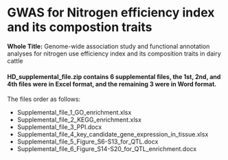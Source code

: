 # GWAS for Nitrogen efficiency index and its compostion traits
**Whole Title:** 
Genome-wide association study and functional annotation analyses for nitrogen use efficiency index and its composition traits in dairy cattle

#### HD_supplemental_file.zip contains 6 supplemental files, the 1st, 2nd, and 4th files were in Excel format, and the remaining 3 were in Word format.

The files order as follows: 
- Supplemental_file_1_GO_enrichment.xlsx
- Supplemental_file_2_KEGG_enrichment.xlsx
- Supplemental_file_3_PPI.docx
- Supplemental_file_4_key_candidate_gene_expression_in_tissue.xlsx
- Supplemental_file_5_Figure_S6-S13_for_QTL.docx
- Supplemental_file_6_Figure_S14-S20_for_QTL_enrichment.docx
